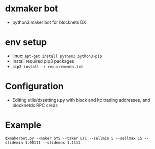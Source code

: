 # dxmaker bot
- python3 maker bot for blocknets DX

# env setup
- linux: ```apt-get install python3 python3-pip```
- Install required pip3 packages
- ```pip3 install -r requirements.txt```

# Configuration
- Editing utils/dxsettings.py with block and ltc trading addresses, and blocknetdx RPC creds

# Example
```dxmakerbot.py --maker SYS --taker LTC --sellmin 5 --sellmax 15 --slidemin 1.00111 --slidemax 1.1111```
